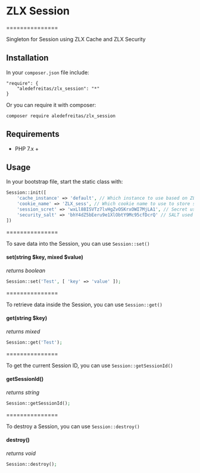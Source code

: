 # ZLX Session
===============

Singleton for Session using ZLX Cache and ZLX Security

## Installation

In your ```composer.json``` file include:

```
"require": {
    "aledefreitas/zlx_session": "*"
}
```

Or you can require it with composer:

```
composer require aledefreitas/zlx_session
```

## Requirements

- PHP 7.x +


## Usage

In your bootstrap file, start the static class with:

```PHP
Session::init([
    'cache_instance' => 'default', // Which instance to use based on ZLX Cache configuration (OPTIONAL, defaults to 'default')
    'cookie_name' => 'ZLX_sess', // Which cookie name to use to store session id (OPTIONAL, defaults to 'ZLX_sess')
    'session_scret' => 'wxLl88ISVTz7lvHgZvOSKrxOWI7MjLA1', // Secret used to encrypt and decrypt with ZLX Security (OPTIONAL, defaults to '')
    'security_salt' => 'bhY4dZ5bEeru9e1XlObtY9Mc95cfDcrQ' // SALT used in ZLX Security for this session (OPTIONAL, defaults to null)
])
```

===============

To save data into the Session, you can use ```Session::set()```

#### set(string $key, mixed $value)
_returns boolean_

```php
Session::set('Test', [ 'key' => 'value' ]);
```

===============

To retrieve data inside the Session, you can use ```Session::get()```

#### get(string $key)
_returns mixed_

```PHP
Session::get('Test');
```

===============

To get the current Session ID, you can use ```Session::getSessionId()```

#### getSessionId()
_returns string_

```php
Session::getSessionId();
```

===============

To destroy a Session, you can use ```Session::destroy()```

#### destroy()
_returns void_

```php
Session::destroy();
```
